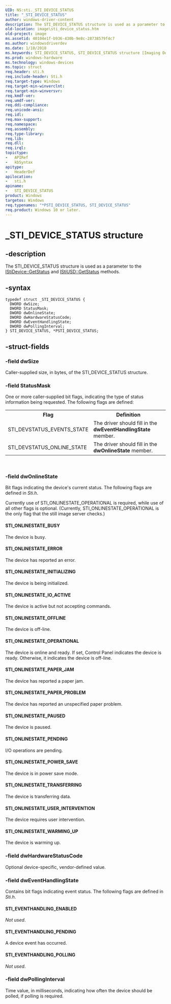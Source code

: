 ```yaml
---
UID: NS:sti._STI_DEVICE_STATUS
title: "_STI_DEVICE_STATUS"
author: windows-driver-content
description: The STI_DEVICE_STATUS structure is used as a parameter to the IStiDevice::GetStatus and IStiUSD::GetStatus methods.
old-location: image\sti_device_status.htm
old-project: image
ms.assetid: 40104e1f-b936-430b-9e8c-28738579f4c7
ms.author: windowsdriverdev
ms.date: 1/18/2018
ms.keywords: STI_DEVICE_STATUS, STI_DEVICE_STATUS structure [Imaging Devices], sti/STI_DEVICE_STATUS, PSTI_DEVICE_STATUS, image.sti_device_status, stifnc_9581d5c4-a5c5-4115-8e9e-33f3da4806c6.xml, sti/PSTI_DEVICE_STATUS, *PSTI_DEVICE_STATUS, PSTI_DEVICE_STATUS structure pointer [Imaging Devices], _STI_DEVICE_STATUS
ms.prod: windows-hardware
ms.technology: windows-devices
ms.topic: struct
req.header: sti.h
req.include-header: Sti.h
req.target-type: Windows
req.target-min-winverclnt: 
req.target-min-winversvr: 
req.kmdf-ver: 
req.umdf-ver: 
req.ddi-compliance: 
req.unicode-ansi: 
req.idl: 
req.max-support: 
req.namespace: 
req.assembly: 
req.type-library: 
req.lib: 
req.dll: 
req.irql: 
topictype:
-	APIRef
-	kbSyntax
apitype:
-	HeaderDef
apilocation:
-	sti.h
apiname:
-	STI_DEVICE_STATUS
product: Windows
targetos: Windows
req.typenames: "*PSTI_DEVICE_STATUS, STI_DEVICE_STATUS"
req.product: Windows 10 or later.
---
```


# _STI_DEVICE_STATUS structure


## -description


The STI_DEVICE_STATUS structure is used as a parameter to the <a href="https://msdn.microsoft.com/library/windows/hardware/ff543752">IStiDevice::GetStatus</a> and <a href="https://msdn.microsoft.com/library/windows/hardware/ff543823">IStiUSD::GetStatus</a> methods.


## -syntax


````
typedef struct _STI_DEVICE_STATUS {
  DWORD dwSize;
  DWORD StatusMask;
  DWORD dwOnlineState;
  DWORD dwHardwareStatusCode;
  DWORD dwEventHandlingState;
  DWORD dwPollingInterval;
} STI_DEVICE_STATUS, *PSTI_DEVICE_STATUS;
````


## -struct-fields




### -field dwSize

Caller-supplied size, in bytes, of the STI_DEVICE_STATUS structure.


### -field StatusMask

One or more caller-supplied bit flags, indicating the type of status information being requested. The following flags are defined:
<table>
<tr>
<th>Flag</th>
<th>Definition</th>
</tr>
<tr>
<td>
STI_DEVSTATUS_EVENTS_STATE

</td>
<td>
The driver should fill in the <b>dwEventHandlingState</b> member.

</td>
</tr>
<tr>
<td>
STI_DEVSTATUS_ONLINE_STATE 

</td>
<td>
The driver should fill in the <b>dwOnlineState</b> member.

</td>
</tr>
</table> 


### -field dwOnlineState

Bit flags indicating the device's current status. The following flags are defined in <i>Sti.h</i>.

Currently use of STI_ONLINESTATE_OPERATIONAL is required, while use of all other flags is optional. (Currently, STI_ONLINESTATE_OPERATIONAL is the only flag that the still image server checks.)






























#### STI_ONLINESTATE_BUSY

The device is busy.


#### STI_ONLINESTATE_ERROR

The device has reported an error.


#### STI_ONLINESTATE_INITIALIZING

The device is being initialized.


#### STI_ONLINESTATE_IO_ACTIVE

The device is active but not accepting commands.


#### STI_ONLINESTATE_OFFLINE

The device is off-line.


#### STI_ONLINESTATE_OPERATIONAL

The device is online and ready. If set, Control Panel indicates the device is ready. Otherwise, it indicates the device is off-line.


#### STI_ONLINESTATE_PAPER_JAM

The device has reported a paper jam.


#### STI_ONLINESTATE_PAPER_PROBLEM

The device has reported an unspecified paper problem.


#### STI_ONLINESTATE_PAUSED

The device is paused.


#### STI_ONLINESTATE_PENDING

I/O operations are pending.


#### STI_ONLINESTATE_POWER_SAVE

The device is in power save mode.


#### STI_ONLINESTATE_TRANSFERRING

The device is transferring data.


#### STI_ONLINESTATE_USER_INTERVENTION

The device requires user intervention.


#### STI_ONLINESTATE_WARMING_UP

The device is warming up.


### -field dwHardwareStatusCode

Optional device-specific, vendor-defined value.


### -field dwEventHandlingState

Contains bit flags indicating event status. The following flags are defined in <i>Sti.h</i>.








#### STI_EVENTHANDLING_ENABLED

<i>Not used</i>.


#### STI_EVENTHANDLING_PENDING

A device event has occurred.


#### STI_EVENTHANDLING_POLLING

<i>Not used</i>.


### -field dwPollingInterval

Time value, in milliseconds, indicating how often the device should be polled, if polling is required.

